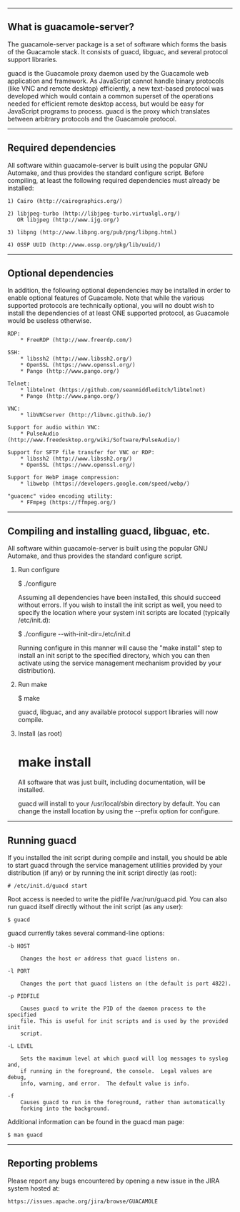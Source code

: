 ------------------------------------------------------------
 What is guacamole-server?
------------------------------------------------------------

The guacamole-server package is a set of software which forms the basis of the
Guacamole stack. It consists of guacd, libguac, and several protocol support
libraries.

guacd is the Guacamole proxy daemon used by the Guacamole web application and
framework. As JavaScript cannot handle binary protocols (like VNC and remote
desktop) efficiently, a new text-based protocol was developed which would
contain a common superset of the operations needed for efficient remote desktop
access, but would be easy for JavaScript programs to process. guacd is the
proxy which translates between arbitrary protocols and the Guacamole protocol.


------------------------------------------------------------
 Required dependencies
------------------------------------------------------------

All software within guacamole-server is built using the popular GNU Automake,
and thus provides the standard configure script. Before compiling, at least
the following required dependencies must already be installed:

    1) Cairo (http://cairographics.org/)

    2) libjpeg-turbo (http://libjpeg-turbo.virtualgl.org/)
       OR libjpeg (http://www.ijg.org/)

    3) libpng (http://www.libpng.org/pub/png/libpng.html)

    4) OSSP UUID (http://www.ossp.org/pkg/lib/uuid/)


------------------------------------------------------------
 Optional dependencies
------------------------------------------------------------

In addition, the following optional dependencies may be installed in order to
enable optional features of Guacamole. Note that while the various supported
protocols are technically optional, you will no doubt wish to install the 
dependencies of at least ONE supported protocol, as Guacamole would be useless
otherwise.

    RDP:
        * FreeRDP (http://www.freerdp.com/)

    SSH:
        * libssh2 (http://www.libssh2.org/)
        * OpenSSL (https://www.openssl.org/)
        * Pango (http://www.pango.org/)

    Telnet:
        * libtelnet (https://github.com/seanmiddleditch/libtelnet)
        * Pango (http://www.pango.org/)

    VNC:
        * libVNCserver (http://libvnc.github.io/)

    Support for audio within VNC:
        * PulseAudio (http://www.freedesktop.org/wiki/Software/PulseAudio/)

    Support for SFTP file transfer for VNC or RDP:
        * libssh2 (http://www.libssh2.org/)
        * OpenSSL (https://www.openssl.org/)

    Support for WebP image compression:
        * libwebp (https://developers.google.com/speed/webp/)

    "guacenc" video encoding utility:
        * FFmpeg (https://ffmpeg.org/)


------------------------------------------------------------
 Compiling and installing guacd, libguac, etc.
------------------------------------------------------------

All software within guacamole-server is built using the popular GNU Automake,
and thus provides the standard configure script.

1) Run configure

    $ ./configure

    Assuming all dependencies have been installed, this should succeed without
    errors. If you wish to install the init script as well, you need to specify
    the location where your system init scripts are located (typically
    /etc/init.d):

    $ ./configure --with-init-dir=/etc/init.d

    Running configure in this manner will cause the "make install" step to
    install an init script to the specified directory, which you can then
    activate using the service management mechanism provided by your
    distribution).

2) Run make

    $ make

    guacd, libguac, and any available protocol support libraries will now
    compile.

3) Install (as root)

    # make install

    All software that was just built, including documentation, will be
    installed.

    guacd will install to your /usr/local/sbin directory by default. You can
    change the install location by using the --prefix option for configure.


------------------------------------------------------------
 Running guacd 
------------------------------------------------------------

If you installed the init script during compile and install, you should be
able to start guacd through the service management utilities provided by
your distribution (if any) or by running the init script directly (as root):

    # /etc/init.d/guacd start

Root access is needed to write the pidfile /var/run/guacd.pid. You can also run
guacd itself directly without the init script (as any user):

    $ guacd

guacd currently takes several command-line options:

    -b HOST 

        Changes the host or address that guacd listens on.

    -l PORT

        Changes the port that guacd listens on (the default is port 4822).

    -p PIDFILE

        Causes guacd to write the PID of the daemon process to the specified
        file. This is useful for init scripts and is used by the provided init
        script.

    -L LEVEL

        Sets the maximum level at which guacd will log messages to syslog and,
        if running in the foreground, the console.  Legal values are debug,
        info, warning, and error.  The default value is info.

    -f
        Causes guacd to run in the foreground, rather than automatically
        forking into the background. 

Additional information can be found in the guacd man page:

    $ man guacd

------------------------------------------------------------
 Reporting problems
------------------------------------------------------------

Please report any bugs encountered by opening a new issue in the JIRA system
hosted at:
    
    https://issues.apache.org/jira/browse/GUACAMOLE
